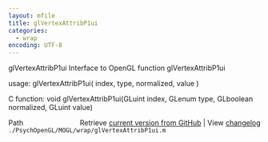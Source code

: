 ```yaml
---
layout: mfile
title: glVertexAttribP1ui
categories:
  - wrap
encoding: UTF-8
---
```


glVertexAttribP1ui  Interface to OpenGL function glVertexAttribP1ui  

usage:  glVertexAttribP1ui( index, type, normalized, value )  

C function:  void glVertexAttribP1ui(GLuint index, GLenum type, GLboolean normalized, GLuint value)  


<div class="code_header" style="text-align:right;">
  <span style="float:left;">Path&nbsp;&nbsp;</span> <span class="counter">Retrieve <a href=
  "https://raw.github.com/Psychtoolbox-3/Psychtoolbox-3/beta/./PsychOpenGL/MOGL/wrap/glVertexAttribP1ui.m">current version from GitHub</a> | View <a href=
  "https://github.com/Psychtoolbox-3/Psychtoolbox-3/commits/beta/./PsychOpenGL/MOGL/wrap/glVertexAttribP1ui.m">changelog</a></span>
</div>
<div class="code">
  <code>./PsychOpenGL/MOGL/wrap/glVertexAttribP1ui.m</code>
</div>
